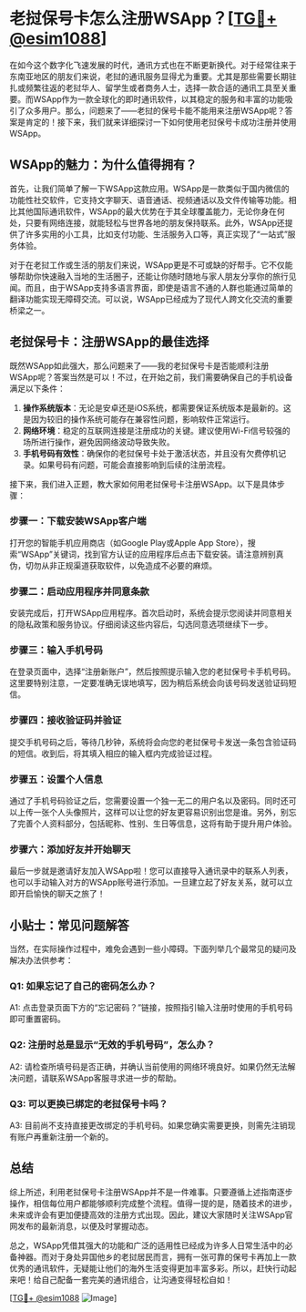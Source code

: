 # 老挝保号卡怎么注册WSApp？[[TG💪+ @esim1088](https://t.me/s/esim1088)]

在如今这个数字化飞速发展的时代，通讯方式也在不断更新换代。对于经常往来于东南亚地区的朋友们来说，老挝的通讯服务显得尤为重要。尤其是那些需要长期驻扎或频繁往返的老挝华人、留学生或者商务人士，选择一款合适的通讯工具至关重要。而WSApp作为一款全球化的即时通讯软件，以其稳定的服务和丰富的功能吸引了众多用户。那么，问题来了——老挝的保号卡能不能用来注册WSApp呢？答案是肯定的！接下来，我们就来详细探讨一下如何使用老挝保号卡成功注册并使用WSApp。

## WSApp的魅力：为什么值得拥有？

首先，让我们简单了解一下WSApp这款应用。WSApp是一款类似于国内微信的功能性社交软件，它支持文字聊天、语音通话、视频通话以及文件传输等功能。相比其他国际通讯软件，WSApp的最大优势在于其全球覆盖能力，无论你身在何处，只要有网络连接，就能轻松与世界各地的朋友保持联系。此外，WSApp还提供了许多实用的小工具，比如支付功能、生活服务入口等，真正实现了“一站式”服务体验。

对于在老挝工作或生活的朋友们来说，WSApp更是不可或缺的好帮手。它不仅能够帮助你快速融入当地的生活圈子，还能让你随时随地与家人朋友分享你的旅行见闻。而且，由于WSApp支持多语言界面，即使是语言不通的人群也能通过简单的翻译功能实现无障碍交流。可以说，WSApp已经成为了现代人跨文化交流的重要桥梁之一。

## 老挝保号卡：注册WSApp的最佳选择

既然WSApp如此强大，那么问题来了——我的老挝保号卡是否能顺利注册WSApp呢？答案当然是可以！不过，在开始之前，我们需要确保自己的手机设备满足以下条件：

1. **操作系统版本**：无论是安卓还是iOS系统，都需要保证系统版本是最新的。这是因为较旧的操作系统可能存在兼容性问题，影响软件正常运行。
2. **网络环境**：稳定的互联网连接是注册成功的关键。建议使用Wi-Fi信号较强的场所进行操作，避免因网络波动导致失败。
3. **手机号码有效性**：确保你的老挝保号卡处于激活状态，并且没有欠费停机记录。如果号码有问题，可能会直接影响到后续的注册流程。

接下来，我们进入正题，教大家如何用老挝保号卡注册WSApp。以下是具体步骤：

### 步骤一：下载安装WSApp客户端

打开您的智能手机应用商店（如Google Play或Apple App Store），搜索“WSApp”关键词，找到官方认证的应用程序后点击下载安装。请注意辨别真伪，切勿从非正规渠道获取软件，以免造成不必要的麻烦。

### 步骤二：启动应用程序并同意条款

安装完成后，打开WSApp应用程序。首次启动时，系统会提示您阅读并同意相关的隐私政策和服务协议。仔细阅读这些内容后，勾选同意选项继续下一步。

### 步骤三：输入手机号码

在登录页面中，选择“注册新账户”，然后按照提示输入您的老挝保号卡手机号码。这里要特别注意，一定要准确无误地填写，因为稍后系统会向该号码发送验证码短信。

### 步骤四：接收验证码并验证

提交手机号码之后，等待几秒钟，系统将会向您的老挝保号卡发送一条包含验证码的短信。收到后，将其填入相应的输入框内完成验证过程。

### 步骤五：设置个人信息

通过了手机号码验证之后，您需要设置一个独一无二的用户名以及密码。同时还可以上传一张个人头像照片，这样可以让您的好友更容易识别出您是谁。另外，别忘了完善个人资料部分，包括昵称、性别、生日等信息，这将有助于提升用户体验。

### 步骤六：添加好友并开始聊天

最后一步就是邀请好友加入WSApp啦！您可以直接导入通讯录中的联系人列表，也可以手动输入对方的WSApp账号进行添加。一旦建立起了好友关系，就可以立即开启愉快的聊天之旅了！

## 小贴士：常见问题解答

当然，在实际操作过程中，难免会遇到一些小障碍。下面列举几个最常见的疑问及解决办法供参考：

### Q1: 如果忘记了自己的密码怎么办？
A1: 点击登录页面下方的“忘记密码？”链接，按照指引输入注册时使用的手机号码即可重置密码。

### Q2: 注册时总是显示“无效的手机号码”，怎么办？
A2: 请检查所填号码是否正确，并确认当前使用的网络环境良好。如果仍然无法解决问题，请联系WSApp客服寻求进一步的帮助。

### Q3: 可以更换已绑定的老挝保号卡吗？
A3: 目前尚不支持直接更改绑定的手机号码。如果您确实需要更换，则需先注销现有账户再重新注册一个新的。

## 总结

综上所述，利用老挝保号卡注册WSApp并不是一件难事。只要遵循上述指南逐步操作，相信每位用户都能够顺利完成整个流程。值得一提的是，随着技术的进步，未来或许会有更加便捷高效的注册方式出现。因此，建议大家随时关注WSApp官网发布的最新消息，以便及时掌握动态。

总之，WSApp凭借其强大的功能和广泛的适用性已经成为许多人日常生活中的必备神器。而对于身处异国他乡的老挝居民而言，拥有一张可靠的保号卡再加上一款优秀的通讯软件，无疑能让他们的海外生活变得更加丰富多彩。所以，赶快行动起来吧！给自己配备一套完美的通讯组合，让沟通变得轻松自如！

[[TG💪+ @esim1088](https://t.me/s/esim1088) ![Image](https://i.postimg.cc/4NQfJmqS/Snipaste-2025-05-13-00-14-12.png)]
